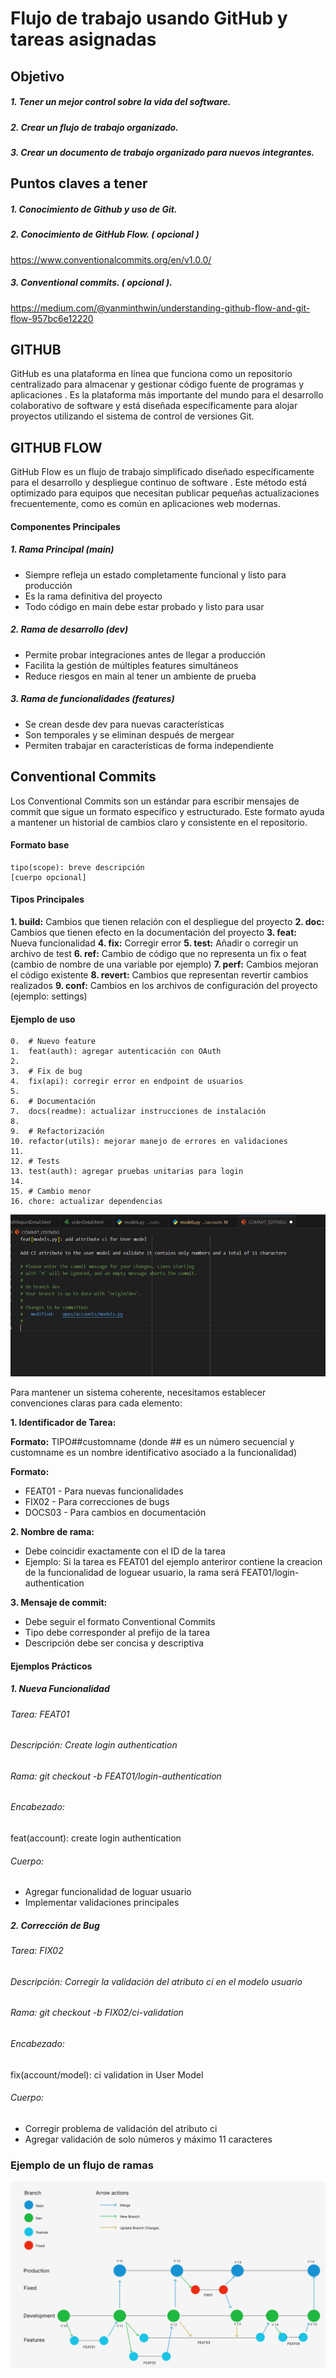 # **Flujo de trabajo usando GitHub y tareas asignadas**
## **Objetivo**
##### **1. Tener un mejor control sobre la vida del software.**
   
##### **2. Crear un flujo de trabajo organizado.**
   
##### **3. Crear un documento de trabajo organizado para nuevos integrantes.**


## **Puntos claves a tener**
##### **1. Conocimiento de Github y uso de Git.**
   
##### **2. Conocimiento de GitHub Flow.  ( opcional )**
 https://www.conventionalcommits.org/en/v1.0.0/
   
##### **3. Conventional commits. ( opcional ).**
https://medium.com/@yanminthwin/understanding-github-flow-and-git-flow-957bc6e12220

## **GITHUB**
GitHub es una plataforma en línea que funciona como un repositorio centralizado para almacenar y gestionar código fuente de programas y aplicaciones . Es la plataforma más importante del mundo para el desarrollo colaborativo de software y está diseñada específicamente para alojar proyectos utilizando el sistema de control de versiones Git.

## **GITHUB FLOW**
GitHub Flow es un flujo de trabajo simplificado diseñado específicamente para el desarrollo y despliegue continuo de software . Este método está optimizado para equipos que necesitan publicar pequeñas actualizaciones frecuentemente, como es común en aplicaciones web modernas.

#### Componentes Principales
##### **1. Rama Principal (main)**
   *	Siempre refleja un estado completamente funcional y listo para producción
   *	Es la rama definitiva del proyecto
   *	Todo código en main debe estar probado y listo para usar

##### **2. Rama de desarrollo (dev)**
   *	Permite probar integraciones antes de llegar a producción
   *	Facilita la gestión de múltiples features simultáneos
   *	Reduce riesgos en main al tener un ambiente de prueba


##### **3. Rama de funcionalidades (features)**
   *	Se crean desde dev para nuevas características
   *	Son temporales y se eliminan después de mergear
   *	Permiten trabajar en características de forma independiente


## **Conventional Commits**
Los Conventional Commits son un estándar para escribir mensajes de commit que sigue un formato específico y estructurado. Este formato ayuda a mantener un historial de cambios claro y consistente en el repositorio.

#### Formato base
```
tipo(scope): breve descripción
[cuerpo opcional]
```

#### Tipos Principales
**1.	build:** Cambios que tienen relación con el despliegue del proyecto
**2.	doc:**	 Cambios que tienen efecto en la documentación del proyecto
**3.	feat:**	 Nueva funcionalidad
**4.	fix:**	 Corregir error
**5.	test:** Añadir o corregir un archivo de test
**6.	ref:**	Cambio de código que no representa un fix o feat (cambio de nombre de una variable por ejemplo)
**7.	perf:**	Cambios mejoran el código existente
**8.	revert:**	 Cambios que representan revertir cambios realizados
**9.	conf:**	 Cambios en los archivos de configuración del proyecto (ejemplo: settings)

#### Ejemplo de uso

```
0.	# Nuevo feature
1.	feat(auth): agregar autenticación con OAuth
2.	
3.	# Fix de bug
4.	fix(api): corregir error en endpoint de usuarios
5.	
6.	# Documentación
7.	docs(readme): actualizar instrucciones de instalación
8.	
9.	# Refactorización
10.	refactor(utils): mejorar manejo de errores en validaciones
11.	
12.	# Tests
13.	test(auth): agregar pruebas unitarias para login
14.	
15.	# Cambio menor
16.	chore: actualizar dependencias

```

![ejmplo_de_commit](image.png)


Para mantener un sistema coherente, necesitamos establecer convenciones claras para cada elemento:

**1. Identificador de Tarea:** 

**Formato:** TIPO##customname (donde ## es un número secuencial y customname es un nombre identificativo asociado a la funcionalidad)

**Formato:**
* 	FEAT01 - Para nuevas funcionalidades
*	FIX02 - Para correcciones de bugs
*	DOCS03 - Para cambios en documentación

**2. Nombre de rama:**
* 	Debe coincidir exactamente con el ID de la tarea
*	Ejemplo: Si la tarea es FEAT01  del ejemplo anteriror contiene la creacion de la funcionalidad de loguear usuario, la rama será FEAT01/login-authentication


**3. Mensaje de commit:**
*  Debe seguir el formato Conventional Commits
*	Tipo debe corresponder al prefijo de la tarea
*	Descripción debe ser concisa y descriptiva


#### Ejemplos Prácticos


#####  1. Nueva Funcionalidad
###### Tarea: FEAT01
###### Descripción: Create login authentication
###### Rama: git checkout -b FEAT01/login-authentication
###### Encabezado: 
feat(account): create login authentication
###### Cuerpo: 
- Agregar funcionalidad de loguar usuario
- Implementar validaciones principales


##### 2.	Corrección de Bug
###### Tarea: FIX02
###### Descripción: Corregir la validación del atributo ci en el modelo usuario
###### Rama: git checkout -b FIX02/ci-validation
###### Encabezado: 
fix(account/model): ci validation in User Model 
###### Cuerpo: 
- Corregir problema de validación del atributo ci
- Agregar validación de solo números y máximo 11 caracteres




### Ejemplo de un flujo de ramas

![ejmplo_de_ramas](image2.png)